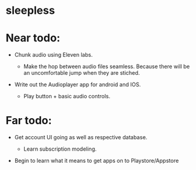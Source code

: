 # sleepless

# Near todo: 

- Chunk audio using Eleven labs.
    - Make the hop between audio files seamless. Because there will be an uncomfortable jump when they are stiched.

- Write out the Audioplayer app for android and IOS.
    - Play button + basic audio controls. 

# Far todo:

- Get account UI going as well as respective database.
    - Learn subscription modeling. 

- Begin to learn what it means to get apps on to Playstore/Appstore